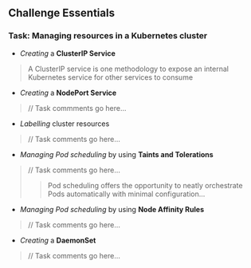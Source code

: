 
## Challenge Essentials

### Task: Managing resources in a Kubernetes cluster

- *Creating* a **ClusterIP Service**  
> A ClusterIP service is one methodology to expose an internal Kubernetes service for other services to consume

- *Creating* a **NodePort Service**  
> // Task commments go here...

- *Labelling* cluster resources  
> // Task comments go here...

- *Managing Pod scheduling* by using **Taints and Tolerations**  
> // Task comments go here...  
> > Pod scheduling offers the opportunity to neatly orchestrate Pods automatically with minimal configuration...

- *Managing Pod scheduling* by using **Node Affinity Rules**  
> // Task comments go here...

- *Creating* a **DaemonSet**  
> // Task comments go here...
